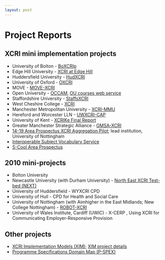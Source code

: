 ```yaml
---
layout: post
---
```


<script>
  (function(i,s,o,g,r,a,m){i['GoogleAnalyticsObject']=r;i[r]=i[r]||function(){
  (i[r].q=i[r].q||[]).push(arguments)},i[r].l=1*new Date();a=s.createElement(o),
  m=s.getElementsByTagName(o)[0];a.async=1;a.src=g;m.parentNode.insertBefore(a,m)
  })(window,document,'script','https://www.google-analytics.com/analytics.js','ga');

  ga('create', 'UA-73710929-3', 'auto');
  ga('send', 'pageview');

</script>

Project Reports 
===============


XCRI mini implementation projects
-------------------------------------------------------------------------------------------------------------------------------------------------------------------------------------------------------------------------------

-   University of Bolton -
    [BoXCRIp](http://www.jisc.ac.uk/media/documents/programmes/elearningcapital/boxcripfinalreport.doc "http://www.jisc.ac.uk/media/documents/programmes/elearningcapital/boxcripfinalreport.doc")
-   Edge Hill University - [XCRI at Edge
    Hill](http://www.jisc.ac.uk/whatwedo/programmes/elearningcapital/courseinfo/edgehilluniversity.aspx "http://www.jisc.ac.uk/whatwedo/programmes/elearningcapital/courseinfo/edgehilluniversity.aspx")
-   Huddersfield University -
    [HudXCRI](http://www.jisc.ac.uk/publications/reports/2009/hudxcrifinalreport.aspx "http://www.jisc.ac.uk/publications/reports/2009/hudxcrifinalreport.aspx")
-   University of Oxford -
    [OXCRI](http://projects.oucs.ox.ac.uk/oxcri/report.html "http://projects.oucs.ox.ac.uk/oxcri/report.html")
-   MOVE -
    [MOVE-XCRI](http://www.move.ac.uk/images/stories/movefiles/completion_report.doc "http://www.move.ac.uk/images/stories/movefiles/completion_report.doc")
-   Open University -
    [OCCAM](http://www.jisc.ac.uk/media/documents/programmes/elearningcapital/occamfinalreport.pdf "http://www.jisc.ac.uk/media/documents/programmes/elearningcapital/occamfinalreport.pdf"), [OU courses web
    service](OU_courses_web_service.html "OU courses web service")
-   Staffordshire University -
    [StaffsXCRI](http://www.jisc.ac.uk/media/documents/programmes/elearningcapital/staffsxcrreport.doc "http://www.jisc.ac.uk/media/documents/programmes/elearningcapital/staffsxcrreport.doc")
-   West Cheshire College -
    [XCRI](http://www.jisc.ac.uk/media/documents/programmes/elearningcapital/westcheshirecollegefinalreport.pdf "http://www.jisc.ac.uk/media/documents/programmes/elearningcapital/westcheshirecollegefinalreport.pdf")
-   Manchester Metropolitan University -
    [XCRI-MMU](http://www.jisc.ac.uk/media/documents/programmes/elearningcapital/xcrimmufinalreport.doc "http://www.jisc.ac.uk/media/documents/programmes/elearningcapital/xcrimmufinalreport.doc")
-   Hereford and Worcester LLN -
    [UWXCRI-CAP](http://www.jisc.ac.uk/media/documents/programmes/elearningcapital/uwxcrfinalreport.doc "http://www.jisc.ac.uk/media/documents/programmes/elearningcapital/uwxcrfinalreport.doc")
-   University of Kent - [XCRIKe Final
    Report](http://www.jisc.ac.uk/media/documents/programmes/elearningcapital/xcrikentfinalreport.pdf "http://www.jisc.ac.uk/media/documents/programmes/elearningcapital/xcrikentfinalreport.pdf")
-   Greater Manchester Strategic Alliance -
    [GMSA-XCRI](http://www.jisc.ac.uk/media/documents/programmes/elearningcapital/gmsaxcrifinalreport.pdf "http://www.jisc.ac.uk/media/documents/programmes/elearningcapital/gmsaxcrifinalreport.pdf")
-   [14-19 Area Prospectus XCRI Aggregation
    Pilot](14-19_Area_Prospectus_XCRI_Aggregation_Pilot.html "14-19 Area Prospectus XCRI Aggregation Pilot");
    lead institution, University of Nottingham
-   [Interoperable Subject Vocabulary
    Service](Interoperable_Subject_Vocabulary_Service.html "Interoperable Subject Vocabulary Service")
-   [S-Cool Area
    Prospectus](S-Cool_Area_Prospectus.html "S-Cool Area Prospectus")


2010 mini-projects
-------------------------------------------------------------------------------------------------------------------------------------------------------------------------------------------------

-   Bolton University
-   Newcastle University (with Durham University) - [North East XCRI
    Test-bed (NEXT)](http://next-xcri.ning.com/ "http://next-xcri.ning.com/")
-   University of Huddersfield - WYXCRI CPD
-   University of Hull - CPD for Health and Social Care
-   University of Nottingham (with Aimhigher in the East Midlands; New
    College Nottingham) -
    [ROBOT-XCRI](http://www.nottingham.ac.uk/eportfolio/xcri/robotxcri.shtml "http://www.nottingham.ac.uk/eportfolio/xcri/robotxcri.shtml")
-   University of Wales Institute, Cardiff (UWIC) - X-CERP , Using XCRI
    for Communicating Employer-Responsive Provision


Other projects
-----------------------------------------------------------------------------------------------------------------------------------------------------------------------------------------

-   [XCRI Implementation
    Models (XIM)](http://www.jisc.ac.uk/media/documents/programmes/elearningcapital/ximfinalreport.pdf "http://www.jisc.ac.uk/media/documents/programmes/elearningcapital/ximfinalreport.pdf"); [XIM project
    details](XIM_-_XCRI_Implementation_Models.html "XIM - XCRI Implementation Models")
-   [Programme Specifications Domain
    Map (P-SPEX)](http://www.jisc.ac.uk/media/documents/programmes/elearningcapital/pspexreportsep07.doc "http://www.jisc.ac.uk/media/documents/programmes/elearningcapital/pspexreportsep07.doc")
